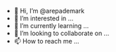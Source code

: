 - 👋 Hi, I’m @arepademark
- 👀 I’m interested in ...
- 🌱 I’m currently learning ...
- 💞️ I’m looking to collaborate on ...
- 📫 How to reach me ...

<!---
arepademark/arepademark is a ✨ special ✨ repository because its `README.md` (this file) appears on your GitHub profile.
You can click the Preview link to take a look at your changes.
--->
